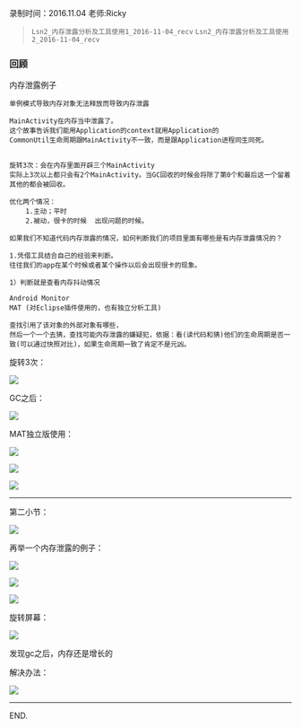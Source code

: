 录制时间：2016.11.04
老师:Ricky

> `Lsn2_内存泄露分析及工具使用1_2016-11-04_recv`
> `Lsn2_内存泄露分析及工具使用2_2016-11-04_recv`

### 回顾

内存泄露例子 

	单例模式导致内存对象无法释放而导致内存泄露
	
	MainActivity在内存当中泄露了。
	这个故事告诉我们能用Application的context就用Application的
	CommonUtil生命周期跟MainActivity不一致，而是跟Application进程同生同死。
	
	
	旋转3次：会在内存里面开辟三个MainActivity
	实际上3次以上都只会有2个MainActivity。当GC回收的时候会将除了第0个和最后这一个留着其他的都会被回收。
	
	优化两个情况：
		1.主动；平时
		2.被动，很卡的时候  出现问题的时候。
	
	如果我们不知道代码内存泄露的情况，如何判断我们的项目里面有哪些是有内存泄露情况的？
	
	1.凭借工具结合自己的经验来判断。
	往往我们的app在某个时候或者某个操作以后会出现很卡的现象。
	
	1）判断就是查看内存抖动情况
	
	Android Monitor
	MAT (对Eclipse插件使用的，也有独立分析工具)
	
	查找引用了该对象的外部对象有哪些，
	然后一个一个去猜，查找可能内存泄露的嫌疑犯，依据：看(读代码和猜)他们的生命周期是否一致(可以通过快照对比)，如果生命周期一致了肯定不是元凶。

旋转3次：

![](http://1)

GC之后：

![](http://2)

MAT独立版使用：

![](http://3)

![](http://4)

![](http://5)


---

第二小节：

![](http://6-10)

再举一个内存泄露的例子：

![](http://11)

![](http://12)

![](http://13)

旋转屏幕：

![](http://14)

发现gc之后，内存还是增长的

解决办法：

![](http://5)


---

END.



